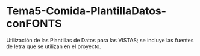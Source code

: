 # Tema5-Comida-PlantillaDatos-conFONTS
Utilización de las Plantillas de Datos para las VISTAS; se incluye las fuentes de letra que se utilizan en el proyecto.
